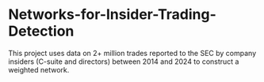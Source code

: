 # Networks-for-Insider-Trading-Detection
This project uses data on 2+ million trades reported to the SEC by company insiders (C-suite and directors) between 2014 and 2024 to construct a weighted network.
